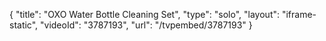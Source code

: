 {
    "title": "OXO Water Bottle Cleaning Set",
    "type": "solo",
    "layout": "iframe-static",
    "videoId": "3787193",
    "url": "\/tvpembed\/3787193"
}
